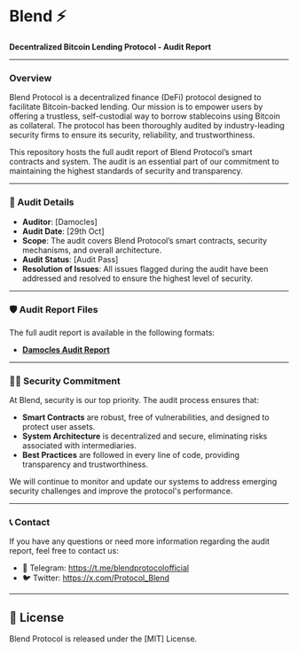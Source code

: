 # Blend ⚡
**Decentralized Bitcoin Lending Protocol - Audit Report**

---

### Overview

Blend Protocol is a decentralized finance (DeFi) protocol designed to facilitate Bitcoin-backed lending. Our mission is to empower users by offering a trustless, self-custodial way to borrow stablecoins using Bitcoin as collateral. The protocol has been thoroughly audited by industry-leading security firms to ensure its security, reliability, and trustworthiness.

This repository hosts the full audit report of Blend Protocol’s smart contracts and system. The audit is an essential part of our commitment to maintaining the highest standards of security and transparency.

---

### 📜 Audit Details

- **Auditor**: [Damocles]
- **Audit Date**: [29th Oct]
- **Scope**: The audit covers Blend Protocol’s smart contracts, security mechanisms, and overall architecture.
- **Audit Status**: [Audit Pass]
- **Resolution of Issues**: All issues flagged during the audit have been addressed and resolved to ensure the highest level of security.

---

### 🛡️ Audit Report Files

The full audit report is available in the following formats:

- **[Damocles Audit Report](https://github.com/Blend-Blend/Audit-Report)**

---

### 🧑‍💻 Security Commitment

At Blend, security is our top priority. The audit process ensures that:

- **Smart Contracts** are robust, free of vulnerabilities, and designed to protect user assets.
- **System Architecture** is decentralized and secure, eliminating risks associated with intermediaries.
- **Best Practices** are followed in every line of code, providing transparency and trustworthiness.

We will continue to monitor and update our systems to address emerging security challenges and improve the protocol's performance.

---

### 📞 Contact

If you have any questions or need more information regarding the audit report, feel free to contact us:

- 💬 Telegram: https://t.me/blendprotocolofficial
- 🐦 Twitter: https://x.com/Protocol_Blend

---

## 📄 License

Blend Protocol is released under the [MIT] License.
